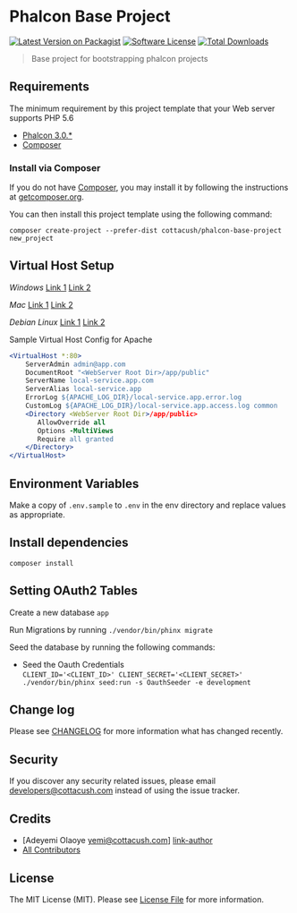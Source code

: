 # Phalcon Base Project

[![Latest Version on Packagist][ico-version]][link-packagist]
[![Software License][ico-license]](LICENSE.md)
[![Total Downloads][ico-downloads]][link-downloads]

> Base project for bootstrapping phalcon projects

## Requirements
The minimum requirement by this project template that your Web server supports PHP 5.6

* [Phalcon 3.0.*](https://docs.phalconphp.com/en/latest/reference/install.html)
* [Composer](https://getcomposer.org/doc/00-intro.md#using-composer)

### Install via Composer

If you do not have [Composer](http://getcomposer.org/), you may install it by following the instructions at [getcomposer.org](http://getcomposer.org/doc/00-intro.md#installation-nix).

You can then install this project template using the following command:

~~~
composer create-project --prefer-dist cottacush/phalcon-base-project new_project
~~~



## Virtual Host Setup

*Windows*
[Link 1](http://foundationphp.com/tutorials/apache_vhosts.php)
[Link 2](https://www.kristengrote.com/blog/articles/how-to-set-up-virtual-hosts-using-wamp)

*Mac*
[Link 1](http://coolestguidesontheplanet.com/set-virtual-hosts-apache-mac-osx-10-9-mavericks-osx-10-8-mountain-lion/)
[Link 2](http://coolestguidesontheplanet.com/set-virtual-hosts-apache-mac-osx-10-10-yosemite/)

*Debian Linux*
[Link 1](https://www.digitalocean.com/community/tutorials/how-to-set-up-apache-virtual-hosts-on-ubuntu-14-04-lts)
[Link 2](http://www.unixmen.com/setup-apache-virtual-hosts-on-ubuntu-15-04/)

Sample Virtual Host Config for Apache
```apache
<VirtualHost *:80>
    ServerAdmin admin@app.com
    DocumentRoot "<WebServer Root Dir>/app/public"
    ServerName local-service.app.com
    ServerAlias local-service.app
    ErrorLog ${APACHE_LOG_DIR}/local-service.app.error.log
    CustomLog ${APACHE_LOG_DIR}/local-service.app.access.log common
    <Directory <WebServer Root Dir>/app/public>
       AllowOverride all
       Options -MultiViews
       Require all granted
    </Directory>
</VirtualHost>
```

## Environment Variables
Make a copy of  `.env.sample` to `.env` in the env directory and replace values as appropriate.


## Install dependencies

`composer install`


## Setting OAuth2 Tables

Create a new database `app`

Run Migrations by running  ``./vendor/bin/phinx migrate``

Seed the database by running the following commands:

- Seed the Oauth Credentials  
`CLIENT_ID='<CLIENT_ID>' CLIENT_SECRET='<CLIENT_SECRET>' ./vendor/bin/phinx seed:run -s OauthSeeder -e development`



## Change log

Please see [CHANGELOG](CHANGELOG.md) for more information what has changed recently.

## Security

If you discover any security related issues, please email <developers@cottacush.com> instead of using the issue tracker.

## Credits

- [Adeyemi Olaoye <yemi@cottacush.com>] [link-author]
- [All Contributors][link-contributors]

## License

The MIT License (MIT). Please see [License File](LICENSE.md) for more information.

[ico-version]: https://img.shields.io/packagist/v/cottacush/phalcon-base-project.svg?style=flat-square
[ico-license]: https://img.shields.io/badge/license-MIT-brightgreen.svg?style=flat-square
[ico-travis]: https://img.shields.io/travis/cottacush/phalcon-base-project/master.svg?style=flat-square
[ico-scrutinizer]: https://img.shields.io/scrutinizer/coverage/g/cottacush/phalcon-base-project.svg?style=flat-square
[ico-code-quality]: https://img.shields.io/scrutinizer/g/cottacush/phalcon-base-project.svg?style=flat-square
[ico-downloads]: https://img.shields.io/packagist/dt/cottacush/phalcon-base-project.svg?style=flat-square

[link-packagist]: https://packagist.org/packages/cottacush/phalcon-base-project
[link-travis]: https://travis-ci.org/cottacush/phalcon-base-project
[link-scrutinizer]: https://scrutinizer-ci.com/g/cottacush/phalcon-base-project/code-structure
[link-code-quality]: https://scrutinizer-ci.com/g/cottacush/phalcon-base-project
[link-downloads]: https://packagist.org/packages/cottacush/phalcon-base-project
[link-author]: https://github.com/yemexx1
[link-contributors]: ../../contributors